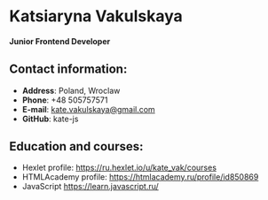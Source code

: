 # Katsiaryna Vakulskaya
#### Junior Frontend Developer
## Contact information:
* **Address**: Poland, Wroclaw
* **Phone**: +48 505757571
* **E-mail**: kate.vakulskaya@gmail.com
* **GitHub**: kate-js
## Education and courses:
* Hexlet profile: https://ru.hexlet.io/u/kate_vak/courses
* HTMLAcademy profile: https://htmlacademy.ru/profile/id850869
* JavaScript https://learn.javascript.ru/
